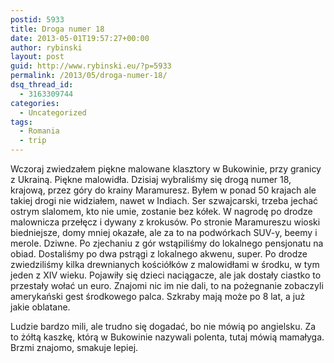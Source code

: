 ```yaml
---
postid: 5933
title: Droga numer 18
date: 2013-05-01T19:57:27+00:00
author: rybinski
layout: post
guid: http://www.rybinski.eu/?p=5933
permalink: /2013/05/droga-numer-18/
dsq_thread_id:
  - 3163309744
categories:
  - Uncategorized
tags:
  - Romania
  - trip
---
```

Wczoraj zwiedzałem piękne malowane klasztory w Bukowinie, przy granicy z Ukrainą. Piękne malowidła. Dzisiaj wybraliśmy się drogą numer 18, krajową, przez góry do krainy Maramuresz. Byłem w ponad 50 krajach ale takiej drogi nie widziałem, nawet w Indiach. Ser szwajcarski, trzeba jechać ostrym slalomem, kto nie umie, zostanie bez kółek. W nagrodę po drodze malownicza przełęcz i dywany z krokusów. Po stronie Maramureszu wioski biedniejsze, domy mniej okazałe, ale za to na podwórkach SUV-y, beemy i merole. Dziwne. Po zjechaniu z gór wstąpiliśmy do lokalnego pensjonatu na obiad. Dostaliśmy po dwa pstrągi z lokalnego akwenu, super. Po drodze zwiedziliśmy kilka drewnianych kościółków z malowidłami w środku, w tym jeden z XIV wieku. Pojawiły się dzieci naciągacze, ale jak dostały ciastko to przestały wołać un euro. Znajomi nic im nie dali, to na pożegnanie zobaczyli amerykański gest środkowego palca. Szkraby mają może po 8 lat, a już jakie oblatane.

Ludzie bardzo mili, ale trudno się dogadać, bo nie mówią po angielsku. Za to żółtą kaszkę, którą w Bukowinie nazywali polenta, tutaj mówią mamałyga. Brzmi znajomo, smakuje lepiej.

 
